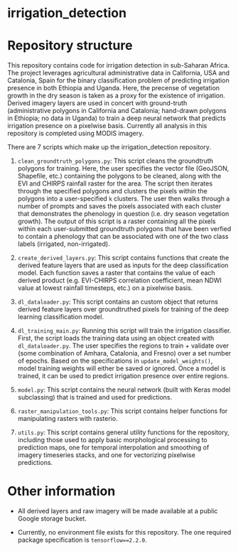 irrigation_detection
==============================


# Repository structure 

This repository contains code for irrigation detection in sub-Saharan Africa. The project leverages agricultural administrative data in California, USA and Catalonia, Spain for the binary classification problem of predicting irrigation presence in both Ethiopia and Uganda. Here, the precense of vegetation growth in the dry season is taken as a proxy for the existence of irrigation. Derived imagery layers are used in concert with ground-truth (administrative polygons in California and Catalonia; hand-drawn polygons in Ethiopia; no data in Uganda) to train a deep neural network that predicts irrigation presence on a pixelwise basis. Currently all analysis in this repository is completed using MODIS imagery.

There are 7 scripts which make up the irrigation_detection repository. 

1. `clean_groundtruth_polygons.py`: This script cleans the groundtruth polygons for training. Here, the user specifies the vector file (GeoJSON, Shapefile, etc.) containing the polygons to be cleaned, along with the EVI and CHIRPS rainfall raster for the area. The script then iterates through the specified polygons and clusters the pixels within the polygons into a user-specified `k` clusters. The user then walks through a number of prompts and saves the pixels associated with each cluster that demonstrates the phenology in question (i.e. dry season vegetation growth). The output of this script is a raster containing all the pixels within each user-submitted groundtruth polygons that have been verfied to contain a phenology that can be associated with one of the two class labels (irrigated, non-irrigated). 

2. `create_derived_layers.py`: This script contains functions that create the derived feature layers that are used as inputs for the deep classification model. Each function saves a raster that contains the value of each derived product (e.g. EVI-CHIRPS correlation coefficient, mean NDWI value at lowest rainfall timesteps, etc.) on a pixelwise basis. 

3. `dl_dataloader.py`: This script contains an custom object that returns derived feature layers over groundtruthed pixels for training of the deep learning classification model. 

4. `dl_training_main.py`: Running this script will train the irrigation classifier. First, the script loads the training data using an object created with `dl_dataloader.py`. The user specifies the regions to train + validate over (some combination of Amhara, Catalonia, and Fresno) over a set number of epochs. Based on the specifications in `update_model_weights()`, model training weights will either be saved or ignored. Once a model is trained, it can be used to predict irrigation presence over entire regions. 

5. `model.py`: This script contains the neural network (built with Keras model subclassing) that is trained and used for predictions. 

6. `raster_manipulation_tools.py`: This script contains helper functions for manipulating rasters with rasterio. 

7. `utils.py`: This script contains general utility functions for the repository, including those used to apply basic morphological processing to prediction maps, one for temporal interpolation and smoothing of imagery timeseries stacks, and one for vectorizing pixelwise predictions. 

# Other information

* All derived layers and raw imagery will be made available at a public Google storage bucket.

* Currently, no environment file exists for this repository. The one required package specification is `tensorflow==2.2.0`.


